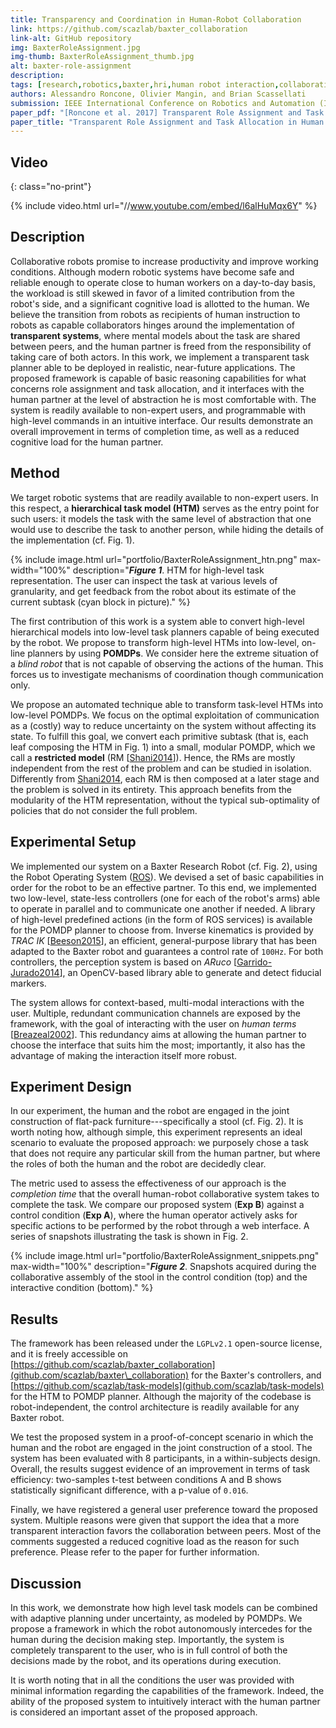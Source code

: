 ```yaml
---
title: Transparency and Coordination in Human-Robot Collaboration
link: https://github.com/scazlab/baxter_collaboration
link-alt: GitHub repository
img: BaxterRoleAssignment.jpg
img-thumb: BaxterRoleAssignment_thumb.jpg
alt: baxter-role-assignment
description:
tags: [research,robotics,baxter,hri,human robot interaction,collaborative manufacturing,human robot collaboration,advanced manufacturing,open source,github]
authors: Alessandro Roncone, Olivier Mangin, and Brian Scassellati
submission: IEEE International Conference on Robotics and Automation (ICRA2014), Singapore, May 29-June 3, 2017
paper_pdf: "[Roncone et al. 2017] Transparent Role Assignment and Task Allocation in Human Robot Collaboration"
paper_title: "Transparent Role Assignment and Task Allocation in Human Robot Collaboration"
---
```


## Video
{: class="no-print"}

{% include video.html url="//www.youtube.com/embed/l6alHuMqx6Y" %}

## Description

Collaborative robots promise to increase productivity and improve working conditions.
Although modern robotic systems have become safe and reliable enough to operate close to human workers on a day-to-day basis, the workload is still skewed in favor of a limited contribution from the robot's side, and a significant cognitive load is allotted to the human.
We believe the transition from robots as recipients of human instruction to robots as capable collaborators hinges around the implementation of **transparent systems**, where mental models about the task are shared between peers, and the human partner is freed from the responsibility of taking care of both actors.
In this work, we implement a transparent task planner able to be deployed in realistic, near-future applications. The proposed framework is capable of basic reasoning capabilities for what concerns role assignment and task allocation, and it interfaces with the human partner at the level of abstraction he is most comfortable with. The system is readily available to non-expert users, and programmable with high-level commands in an intuitive interface. Our results demonstrate an overall improvement in terms of completion time, as well as a reduced cognitive load for the human partner.

## Method

We target robotic systems that are readily available to non-expert users. In this respect, a **hierarchical task model (HTM)** serves as the entry point for such users: it models the task with the same level of abstraction that one would use to describe the task to another person, while hiding the details of the implementation (cf. Fig. 1).

{% include image.html url="portfolio/BaxterRoleAssignment_htn.png" max-width="100%" description="<b><i>Figure 1</i></b>. HTM for high-level task representation. The user can inspect the task at various levels of granularity, and get feedback from the robot about its estimate of the current subtask (cyan block in picture)." %}

The first contribution of this work is a system able to convert high-level hierarchical models into low-level task planners capable of being executed by the robot. We propose to transform high-level HTMs into low-level, on-line planners by using **POMDPs**.
We consider here the extreme situation of a *blind robot* that is not capable of observing the actions of the human. This forces us to investigate mechanisms of coordination  though communication only.

We propose an automated technique able to transform task-level HTMs into low-level POMDPs. We focus on the optimal exploitation of communication as a (costly) way to reduce uncertainty on the system without affecting its state.
To fulfill this goal, we convert each primitive subtask (that is, each leaf composing the HTM in Fig. 1) into a small, modular POMDP, which we call a **restricted model** (RM [[Shani2014](http://ieeexplore.ieee.org/document/6494590/)]). Hence, the RMs are mostly independent from the rest of the problem and can be studied in isolation. Differently from [Shani2014](http://ieeexplore.ieee.org/document/6494590/), each RM is then composed at a later stage and the problem is solved in its entirety. This approach benefits from the modularity of the HTM representation, without the typical sub-optimality of policies that do not consider the full problem.

## Experimental Setup

We implemented our system on a Baxter Research Robot (cf. Fig. 2), using the Robot Operating System ([ROS](http://www.ros.org)). We devised a set of basic capabilities in order for the robot to be an effective partner. To this end, we implemented two low-level, state-less controllers (one for each of the robot's arms) able to operate in parallel and to communicate one another if needed.
A library of high-level predefined actions (in the form of ROS services) is available for the POMDP planner to choose from. Inverse kinematics is provided by _TRAC IK_ [[Beeson2015](http://ieeexplore.ieee.org/document/7363472/)], an efficient, general-purpose library that has been adapted to the Baxter robot and guarantees a control rate of `100Hz`.
For both controllers, the perception system is based on _ARuco_ [[Garrido-Jurado2014](http://www.sciencedirect.com/science/article/pii/S0031320314000235)], an OpenCV-based library able to generate and detect fiducial markers.

The system allows for context-based, multi-modal interactions with the user. Multiple, redundant communication channels are exposed by the framework, with the goal of interacting with the user on _human terms_ [[Breazeal2002](http://dlia.ir/Scientific/e_book/Technology/Engineering_Civil_Engineering_(General)/TA_166_167_Human_Engineering_/020286.pdf)]. This redundancy aims at allowing the human partner to choose the interface that suits him the most; importantly, it also has the advantage of making the interaction itself more robust.

## Experiment Design

In our experiment, the human and the robot are engaged in the joint construction of flat-pack furniture---specifically a stool (cf. Fig. 2).
It is worth noting how, although simple, this experiment represents an ideal scenario to evaluate the proposed approach: we purposely chose a task that does not require any particular skill from the human partner, but where the roles of both the human and the robot are decidedly clear.

The metric used to assess the effectiveness of our approach is the _completion time_ that the overall human-robot collaborative system takes to complete the task. We compare our proposed system (**Exp B**) against a control condition (**Exp A**), where the human operator actively asks for specific actions to be performed by the robot through a web interface.
A series of snapshots illustrating the task is shown in Fig. 2.

{% include image.html url="portfolio/BaxterRoleAssignment_snippets.png" max-width="100%" description="<b><i>Figure 2</i></b>. Snapshots acquired during the collaborative assembly of the stool in the control condition (top) and the interactive condition (bottom)." %}

## Results

The framework has been released under the `LGPLv2.1` open-source license, and it is freely accessible on [https://github.com/scazlab/baxter_collaboration](github.com/scazlab/baxter\_collaboration) for the Baxter's controllers, and [https://github.com/scazlab/task-models](github.com/scazlab/task-models) for the HTM to POMDP planner.
Although the majority of the codebase is robot-independent, the control architecture is readily available for any Baxter robot.

We test the proposed system in a proof-of-concept scenario in which the human and the robot are engaged in the joint construction of a stool. The system has been evaluated with 8 participants, in a within-subjects design.
Overall, the results suggest evidence of an improvement in terms of task efficiency: two-samples t-test between conditions A and B shows statistically significant difference, with a p-value of `0.016`.

Finally, we have registered a general user preference toward the proposed system. Multiple reasons were given that support the idea that a more transparent interaction favors the collaboration between peers. Most of the comments suggested a reduced cognitive load as the reason for such preference. Please refer to the paper for further information.

## Discussion

In this work, we demonstrate how high level task models can be combined with adaptive planning under uncertainty, as modeled by POMDPs. We propose a framework in which the robot autonomously intercedes for the human during the decision making step. Importantly, the system is completely transparent to the user, who is in full control of both the decisions made by the robot, and its operations during execution.

It is worth noting that in all the conditions the user was provided with minimal information regarding the capabilities of the framework. Indeed, the ability of the proposed system to intuitively interact with the human partner is considered an important asset of the proposed approach.
